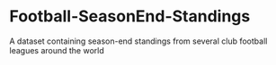 # Football-SeasonEnd-Standings
A dataset containing season-end standings from several club football leagues around the world
